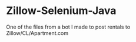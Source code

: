 # Zillow-Selenium-Java
One of the files from a bot I made to post rentals to Zillow/CL/Apartment.com
